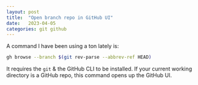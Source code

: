 ```yaml
---
layout: post
title:  "Open branch repo in GitHub UI"
date:   2023-04-05
categories: git github
---
```

A command I have been using a ton lately is:
```bash
gh browse --branch $(git rev-parse --abbrev-ref HEAD)
```
It requires the `git` & the GitHub CLI to be installed. If your current working directory is 
a GitHub repo, this command opens up the GitHub UI.
